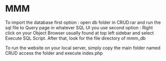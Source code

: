 # MMM
To import the database
first option : open db folder in CRUD.rar and run the sql file to Query page in whatever SQL UI you use
second option : Right click on your Object Browser usually found at top left sidebar and select Execute SQL Script. After that, look for the file directory of mmm_db

To run the website on your local server, simply copy the main folder named CRUD
access the folder and execute index.php
